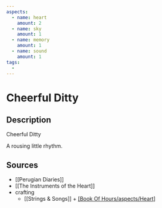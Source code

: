 ```yaml
---
aspects: 
  - name: heart
    amount: 2
  - name: sky
    amount: 1
  - name: memory
    amount: 1
  - name: sound
    amount: 1
tags:
  - 
---
```


# Cheerful Ditty

## Description
Cheerful Ditty

A rousing little rhythm.
## Sources
- [[Perugian Diaries]]
- [[The Instruments of the Heart]]
- crafting
	- [[Strings & Songs]] + [[Book Of Hours/aspects/Heart]](5) 